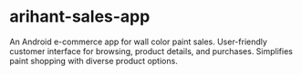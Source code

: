 # arihant-sales-app
An Android e-commerce app for wall color paint sales. User-friendly customer interface for browsing, product details, and purchases. Simplifies paint shopping with diverse product options.
